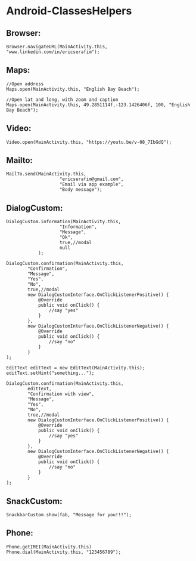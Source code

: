 # Android-ClassesHelpers
## Browser: 
	Browser.navigateURL(MainActivity.this, "www.linkedin.com/in/ericserafim");	
## Maps: 
	//Open address
    Maps.open(MainActivity.this, "English Bay Beach");

	//Open lat and long, with zoom and caption
	Maps.open(MainActivity.this, 49.2851114f,-123.1426406f, 100, "English Bay Beach");
	
## Video:
	Video.open(MainActivity.this, "https://youtu.be/v-08_7IbGdQ");
	
## Mailto:
	MailTo.send(MainActivity.this,
                        "ericserafim@gmail.com",
                        "Email via app example",
                        "Body message");

## DialogCustom:
	DialogCustom.information(MainActivity.this,
                        "Information",
                        "Message",
                        "Ok",
                        true,//modal
                        null
                );

	DialogCustom.confirmation(MainActivity.this,
			"Confirmation",
			"Message",
			"Yes",
			"No",
			true,//modal
			new DialogCustomInterface.OnClickListenerPositive() {
				@Override
				public void onClick() {
					//say "yes"
				}
			},
			new DialogCustomInterface.OnClickListenerNegative() {
				@Override
				public void onClick() {
					//say "no"
				}
			}
	);

	EditText editText = new EditText(MainActivity.this);
	editText.setHint("something...");

	DialogCustom.confirmation(MainActivity.this,
			editText,
			"Confirmation with view",
			"Message",
			"Yes",
			"No",
			true,//modal
			new DialogCustomInterface.OnClickListenerPositive() {
				@Override
				public void onClick() {
					//say "yes"
				}
			},
			new DialogCustomInterface.OnClickListenerNegative() {
				@Override
				public void onClick() {
					//say "no"
				}
			}
	);
	
## SnackCustom:
	SnackbarCustom.show(fab, "Message for you!!!");
	
## Phone:
	Phone.getIMEI(MainActivity.this)
	Phone.dial(MainActivity.this, "123456789");
